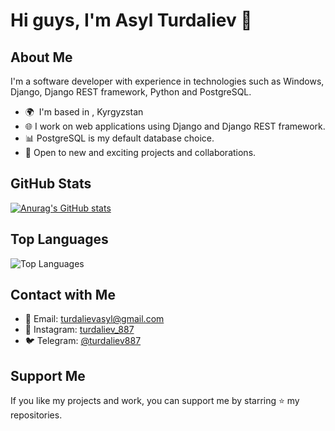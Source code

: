 <!-- Profile Header -->
# Hi guys, I'm Asyl Turdaliev 👋

## About Me

I'm a software developer with experience in technologies such as Windows, Django, Django REST framework, Python and PostgreSQL.

- 🌍  I'm based in , Kyrgyzstan
- 🌐 I work on web applications using Django and Django REST framework.
- 📊 PostgreSQL is my default database choice.
- 🧩 Open to new and exciting projects and collaborations.


## GitHub Stats

[![Anurag's GitHub stats](https://github-readme-stats.vercel.app/api?username=herrscherasd)](https://github.com/herrscherasd/github-readme-stats)

## Top Languages

![Top Languages](https://github-readme-stats.vercel.app/api/top-langs/?username=herrscherasd&layout=compact&theme=buefy)

## Contact with Me

- 📧 Email: [turdalievasyl@gmail.com](mailto:turdalievasyl@gmail.com)
- 📸 Instagram: [turdaliev_887](https://www.instagram.com/turdaliev_887/)
- 🐦 Telegram: [@turdaliev887](https://t.me/Turdaliev887)

## Support Me

If you like my projects and work, you can support me by starring ⭐ my repositories.

